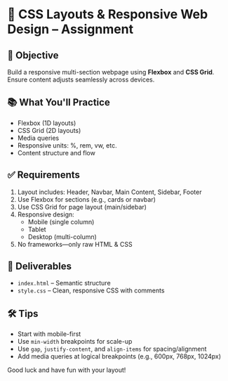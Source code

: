 # 🧩 CSS Layouts & Responsive Web Design – Assignment

## 🎯 Objective
Build a responsive multi-section webpage using **Flexbox** and **CSS Grid**. Ensure content adjusts seamlessly across devices.

## 📚 What You'll Practice
- Flexbox (1D layouts)
- CSS Grid (2D layouts)
- Media queries
- Responsive units: %, rem, vw, etc.
- Content structure and flow

## ✅ Requirements

1. Layout includes: Header, Navbar, Main Content, Sidebar, Footer
2. Use Flexbox for sections (e.g., cards or navbar)
3. Use CSS Grid for page layout (main/sidebar)
4. Responsive design:
   - Mobile (single column)
   - Tablet
   - Desktop (multi-column)
5. No frameworks—only raw HTML & CSS

## 📁 Deliverables
- `index.html` – Semantic structure
- `style.css` – Clean, responsive CSS with comments

## 🛠 Tips
- Start with mobile-first
- Use `min-width` breakpoints for scale-up
- Use `gap`, `justify-content`, and `align-items` for spacing/alignment
- Add media queries at logical breakpoints (e.g., 600px, 768px, 1024px)

Good luck and have fun with your layout!
